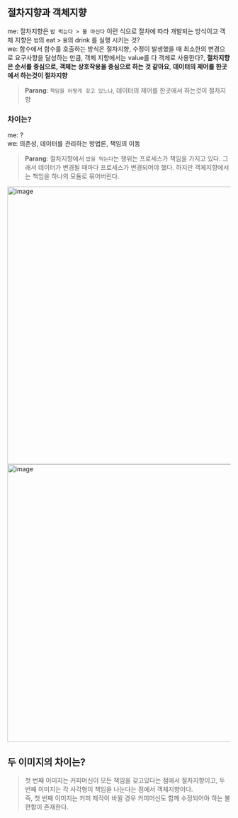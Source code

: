 ## 절차지향과 객체지향

me: 절차지향은 `밥 먹는다 > 물 마신다` 이런 식으로 절차에 따라 개발되는 방식이고 객체 지향은 `밥`의 eat > `물`의 drink 를 실행 시키는 것?   
we: 함수에서 함수를 호출하는 방식은 절차지향, 수정이 발생했을 때 최소한의 변경으로 요구사항을 달성하는 만큼, 객체 지향에서는 value를 다 객체로 사용한다?, **절차지향은 순서를 중심으로, 객체는 상호작용을 중심으로 하는 것 같아요**, **데이터의 제어를 한곳에서 하는것이 절차지향**

> **Parang**: `책임을 어떻게 갖고 있느냐`, 데이터의 제어를 한곳에서 하는것이 절차지향

### 차이는?

me: ?   
we: 의존성, 데이터를 관리하는 방법론, 책임의 이동

> **Parang**: 절차지향에서 `밥을 먹는다`는 행위는 프로세스가 책임을 가지고 있다. 그래서 데이터가 변경될 때마다 프로세스가 변경되어야 했다. 하지만 객체지향에서는 책임을 하나의 모듈로 묶어버린다.

<img width="628" alt="image" src="https://user-images.githubusercontent.com/48716298/186377853-65b94576-8075-4ead-89a2-e1f6c20b5f58.png">
<img width="627" alt="image" src="https://user-images.githubusercontent.com/48716298/186377993-8012f965-a3e9-419f-af18-93c3ac9356ed.png">

## 두 이미지의 차이는?
> 첫 번째 이미지는 커피머신이 모든 책임을 갖고있다는 점에서 절차지향이고, 두 번째 이미지는 각 사각형이 책임을 나눈다는 점에서 객체지향이다.   
> 즉, 첫 번째 이미지는 커피 제작이 바뀔 경우 커피머신도 함께 수정되어야 하는 불편함이 존재한다.
